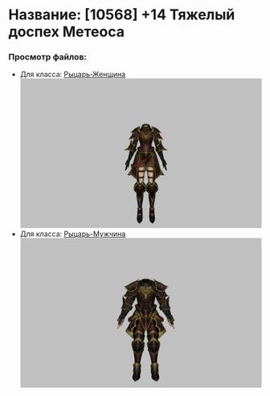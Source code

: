 # Название: [10568] +14 Тяжелый доспех Метеоса

### Просмотр файлов:
- Для класса: [Рыцарь-Женщина](Рыцарь-Женщина)
![p010030.png](Рыцарь-Женщина/p010030.png)
- Для класса: [Рыцарь-Мужчина](Рыцарь-Мужчина)
![p000030.png](Рыцарь-Мужчина/p000030.png)
